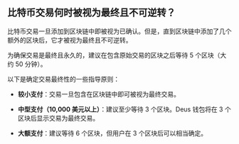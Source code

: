 ## 比特币交易何时被视为最终且不可逆转？

比特币交易一旦添加到区块链中即被视为已确认。但是，直到区块链中添加了几个额外的区块后，它才被视为最终且不可逆转。

为确保交易是最终且永久的，建议在包含原始交易的区块之后等待 5 个区块（大约 50 分钟）。

以下是确定交易最终性的一些指导原则：

- **较小支付**：交易一旦包含在区块链中即可被视为最终交易。

- **中型支付（10,000 美元以上）**：建议至少等待 3 个区块。Deus 钱包将在 3 个区块后显示交易为最终交易。

- **大额支付**：建议等待 6 个区块，但用户在 3 个区块后可以相当确定。
